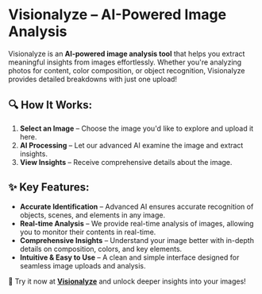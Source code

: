 # **Visionalyze** – AI-Powered Image Analysis

Visionalyze is an **AI-powered image analysis tool** that helps you extract meaningful insights from images effortlessly. Whether you're analyzing photos for content, color composition, or object recognition, Visionalyze provides detailed breakdowns with just one upload!

## 🔍 **How It Works:**

1. **Select an Image** – Choose the image you'd like to explore and upload it here.
2. **AI Processing** – Let our advanced AI examine the image and extract insights.
3. **View Insights** – Receive comprehensive details about the image.

## ✨ **Key Features:**

- **Accurate Identification** – Advanced AI ensures accurate recognition of objects, scenes, and elements in any image.
- **Real-time Analysis** – We provide real-time analysis of images, allowing you to monitor their contents in real-time.
- **Comprehensive Insights** – Understand your image better with in-depth details on composition, colors, and key elements.
- **Intuitive & Easy to Use** – A clean and simple interface designed for seamless image uploads and analysis.

🎉 Try it now at **[Visionalyze](https://visionalyze.vercel.app)** and unlock deeper insights into your images!
